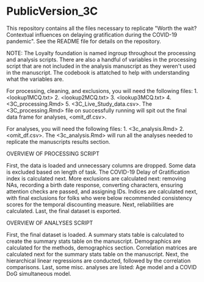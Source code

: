 # PublicVersion_3C
This repository contains all the files necessary to replicate "Worth the wait? Contextual influences on delaying gratification during the COVID-19 pandemic". See the README file for details on the repository.

NOTE: The Loyalty foundation is named ingroup throughout the processing and analysis scripts. There are also a handful of variables in the processing script that are not included in the analysis manuscript as they weren't used in the manuscript. The codebook is attatched to help with understanding what the variables are. 

For processing, cleaning, and exclusions, you will need the following files: 1. <lookup1MCQ.txt> 2. <lookup2MCQ.txt> 3. <lookup3MCQ.txt> 4. <3C_processing.Rmd> 5. <3C_Live_Study_data.csv>. The <3C_processing.Rmd> file on successfully running will spit out the final data frame for analyses, <omit_df.csv>.

For analyses, you will need the following files: 1. <3c_analysis.Rmd> 2. <omit_df.csv>. The  <3c_analysis.Rmd> will run all the analyses needed to replicate the manuscripts results section.

OVERVIEW OF PROCESSING SCRIPT

First, the data is loaded and unnecessary columns are dropped. Some data is excluded based on length of task.  The COVID-19 Delay of Gratification index is calculated next.  More exclusions are calculated next: removing NAs, recording a birth date response, converting characters, ensuring attention checks are passed, and assigning IDs. Indices are calculated next, with final exclusions for folks who were below recommended consistency scores for the temporal discounting measure. Next, reliabilities are calculated. Last, the final dataset is exported.

OVERVIEW OF ANALYSES SCRIPT

First, the final dataset is loaded. A summary stats table is calculated to create the summary stats table on the manuscript. Demographics are calculated for the methods, demographics section. Correlation matrices are calculated next for the summary stats table on the manuscript. Next, the hierarchical linear regressions are conducted, followed by the correlation comparisons. Last, some misc. analyses are listed: Age model and a COVID DoG simultaneous model.

